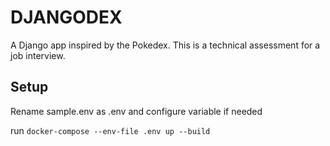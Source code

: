 # DJANGODEX

A Django app inspired by the Pokedex. This is a technical assessment for a job interview.

## Setup


Rename sample.env as .env and configure variable if needed

run `docker-compose --env-file .env up --build`
